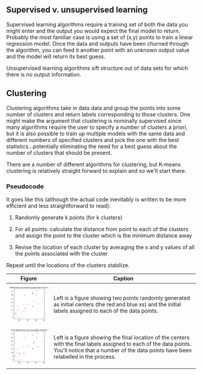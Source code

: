 
## Supervised v. unsupervised learning
Supervised learning algorithms require a training set of both the data you might enter and the output you would expect the final model to return. Probably the most familiar case is using a set of (x,y) points to train a linear regression model. Once the data and outputs have been churned through the algorithm, you can feed it another point with an unknown output value and the model will return its best guess. 

Unsupervised learning algorithms sift structure out of data sets for which there is no output information.  

## Clustering
Clustering algorithms take in data data and group the points into some number of clusters and return labels corresponding to those clusters.  One might make the argument that clustering is nominally supervised since many algorithms require the user to specify a number of clusters a priori, but it is also possible to train up multiple models with the same data and different numbers of specified clusters and pick the one with the best statistics...potentially eliminating the need for a best guess about the number of clusters that should be present.  

There are a number of different algorithms for clustering, but K-means clustering is relatively straight forward to explain and so we'll start there. 

### Pseudocode
It goes like this (although the actual code inevitably is written to be more efficient and less straightforward to read):

1. Randomly generate k points (for k clusters)

2. For all points: calculate the distance from point to each of the clusters and assign the point to the cluster which is the minimum distance away
3. Revise the location of each cluster by averaging the x and y values of all the points associated with the cluster

Repeat until the locations of the clusters stabilize. 


Figure | Caption
------------ | -------------
![Initial clustering output](https://github.com/jordanplanders/Thinkful/blob/master/Capstone%20Project/cluster_figs/cluster_ex_init.png) | Left is a figure showing two points randomly generated as initial centers (the red and blue xs) and the initial labels assigned to each of the data points.
![Final clustering output](https://github.com/jordanplanders/Thinkful/blob/master/Capstone%20Project/cluster_figs/cluster_ex_final.png)| Left is a figure showing the final location of the centers with the final labels assigned to each of the data points.  You'll notice that a number of the data points have been relabelled in the process.

